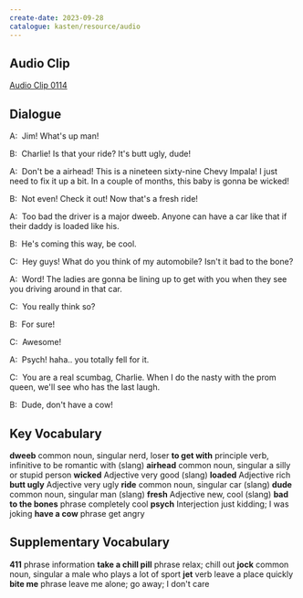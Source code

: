 ```yaml
---
create-date: 2023-09-28
catalogue: kasten/resource/audio
---
```


## Audio Clip
[Audio Clip 0114](https://archive.org/download/englishpod_all/englishpod_0114dg.mp3)

## Dialogue
A:  Jim! What's up man!

B:  Charlie! Is that your ride?  It's butt ugly, dude!

A:  Don't be a airhead! This is a nineteen sixty-nine Chevy Impala! I just need to fix it up a bit. In a couple of months, this baby is gonna be wicked!

B:  Not even!  Check it out! Now that's a fresh ride!

A:  Too bad the driver is a major dweeb. Anyone can have a car like that if their daddy is loaded like his.

B:  He's coming this way, be cool.

C:  Hey guys! What do you think of my automobile? Isn't it bad to the bone?

A:  Word! The ladies are gonna be lining up to get with you when they see you driving around in that car.

C:  You really think so?

B:  For sure!

C:  Awesome!

A:  Psych! haha.. you totally fell for it.

C:  You are a real scumbag, Charlie.  When I do the nasty with the prom queen, we'll see who has the last laugh.

B:  Dude, don't have a cow!

## Key Vocabulary
**dweeb**              common noun, singular        nerd, loser
**to get with**        principle verb, infinitive   to be romantic with (slang)
**airhead**            common noun, singular        a silly or stupid person
**wicked**             Adjective                    very good (slang)
**loaded**             Adjective                    rich
**butt ugly**          Adjective                    very ugly
**ride**               common noun, singular        car (slang)
**dude**               common noun, singular        man (slang)
**fresh**              Adjective                    new, cool (slang)
**bad to the bones**   phrase                       completely cool
**psych**              Interjection                 just kidding; I was joking
**have a cow**         phrase                       get angry

## Supplementary Vocabulary
**411**                 phrase                  information
**take a chill pill**   phrase                  relax; chill out
**jock**                common noun, singular   a male who plays a lot of sport
**jet**                 verb                    leave a place quickly
**bite me**             phrase                  leave me alone; go away; I don't care
